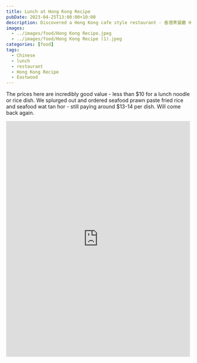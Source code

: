 ```yaml
---
title: Lunch at Hong Kong Recipe
pubDate: 2023-04-25T13:00:00+10:00
description: Discovered a Hong Kong cafe style restaurant - 香港茶餐廳 Hong Kong Recipes in the Korean side of Eastwood.
images:
  - ../images/food/Hong Kong Recipe.jpeg
  - ../images/food/Hong Kong Recipe (1).jpeg
categories: [food]
tags:
  - Chinese
  - lunch
  - restaurant
  - Hong Kong Recipe
  - Eastwood
---
```


The prices here are incredibly good value - less than \$10 for a lunch noodle or rice dish. We splurged out and ordered seafood prawn paste fried rice and seafood wat tan hor - still paying around \$13-14 per dish. Will come back again.

<iframe src="https://www.facebook.com/plugins/post.php?href=https%3A%2F%2Fwww.facebook.com%2Fchris1.tham%2Fposts%2Fpfbid0xq1JaTpaSh8JpZgGkBEbq7FLkBBRm8tafCywCpg7RNbb5YCmVquictV1XsEeAb5Ml&show_text=true&width=500" width="500" height="640" style="border:none;overflow:hidden" scrolling="no" frameborder="0" allowfullscreen="true" allow="autoplay; clipboard-write; encrypted-media; picture-in-picture; web-share"></iframe>

